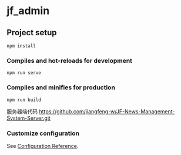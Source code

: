 # jf_admin

## Project setup
```
npm install
```

### Compiles and hot-reloads for development
```
npm run serve
```

### Compiles and minifies for production
```
npm run build
```

服务器端代码
https://github.com/jiangfeng-w/JF-News-Management-System-Server.git

### Customize configuration
See [Configuration Reference](https://cli.vuejs.org/config/).
